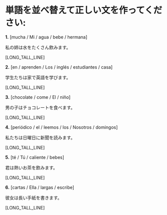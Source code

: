 # 単語を並べ替えて正しい文を作ってください:

**1.** [mucha / Mi / agua / bebe / hermana]

私の姉は水をたくさん飲みます。

[LONG_TALL_LINE]

**2.** [en / aprenden / Los / inglés / estudiantes / casa]

学生たちは家で英語を学びます。

[LONG_TALL_LINE]

**3.** [chocolate / come / El / niño]

男の子はチョコレートを食べます。

[LONG_TALL_LINE]

**4.** [periódico / el / leemos / los / Nosotros / domingos]

私たちは日曜日に新聞を読みます。

[LONG_TALL_LINE]

**5.** [té / Tú / caliente / bebes]

君は熱いお茶を飲みます。

[LONG_TALL_LINE]

**6.** [cartas / Ella / largas / escribe]

彼女は長い手紙を書きます。

[LONG_TALL_LINE]
